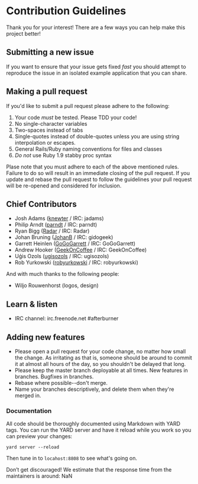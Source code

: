 # Contribution Guidelines #

Thank you for your interest! There are a few ways you can help make this project better!

## Submitting a new issue ##

If you want to ensure that your issue gets fixed *fast* you should
attempt to reproduce the issue in an isolated example application that
you can share.

## Making a pull request ##

If you'd like to submit a pull request please adhere to the following:

1. Your code *must* be tested. Please TDD your code!
2. No single-character variables
3. Two-spaces instead of tabs
4. Single-quotes instead of double-quotes unless you are using string
   interpolation or escapes.
5. General Rails/Ruby naming conventions for files and classes
6. *Do not* use Ruby 1.9 stabby proc syntax

Plase note that you must adhere to each of the above mentioned rules.
Failure to do so will result in an immediate closing of the pull
request. If you update and rebase the pull request to follow the
guidelines your pull request will be re-opened and considered for
inclusion.

## Chief Contributors

- Josh Adams ([knewter](https://github.com/knewter/) / IRC: jadams)
- Philip Arndt ([parndt](https://github.com/parndt/) / IRC: parndt)
- Ryan Bigg ([Radar](https://github.com/radar/) / IRC: Radar)
- Johan Bruning ([JohanB](https://github.com/johanb/) / IRC: gidogeek)
- Garrett Heinlen ([GoGoGarrett](https://github.com/gogogarrett/) / IRC: GoGoGarrett)
- Andrew Hooker ([GeekOnCoffee](https://github.com/geekoncoffee/) / IRC: GeekOnCoffee)
- Uģis Ozols ([ugisozols](https://github.com/ugisozols/) / IRC: ugisozols)
- Rob Yurkowski ([robyurkowski](https://github.com/robyurkowski/) / IRC: robyurkowski)

And with much thanks to the following people:

- Wiljo Rouwenhorst (logos, design)

## Learn & listen

* IRC channel: irc.freenode.net #afterburner

## Adding new features

- Please open a pull request for your code change, no matter how small the change. As irritating as that is, someone should be around to commit it at almost all hours of the day, so you shouldn't be delayed that long.
- Please keep the master branch deployable at all times. New features in branches. Bugfixes in branches.
- Rebase where possible--don't merge.
- Name your branches descriptively, and delete them when they're merged in.

### Documentation

All code should be thoroughly documented using Markdown with YARD tags. You can run the YARD server and have it reload while you work so you can preview your changes:

```shell
yard server --reload
```

Then tune in to `locahost:8808` to see what's going on.

Don’t get discouraged! We estimate that the response time from the
maintainers is around: NaN
